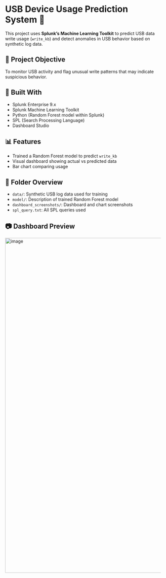 # USB Device Usage Prediction System 🔐

This project uses **Splunk’s Machine Learning Toolkit** to predict USB data write usage (`write_kb`) and detect anomalies in USB behavior based on synthetic log data.

## 🚀 Project Objective
To monitor USB activity and flag unusual write patterns that may indicate suspicious behavior.

## 🔧 Built With
- Splunk Enterprise 9.x
- Splunk Machine Learning Toolkit
- Python (Random Forest model within Splunk)
- SPL (Search Processing Language)
- Dashboard Studio

## 📊 Features
- Trained a Random Forest model to predict `write_kb`
- Visual dashboard showing actual vs predicted data
- Bar chart comparing usage

## 📁 Folder Overview
- `data/`: Synthetic USB log data used for training
- `model/`: Description of trained Random Forest model
- `dashboard_screenshots/`: Dashboard and chart screenshots
- `spl_query.txt`: All SPL queries used

## 📷 Dashboard Preview
<img width="1920" height="1080" alt="image" src="https://github.com/user-attachments/assets/ca46e30a-b901-4b6a-abfb-26f5329f5b89" />

